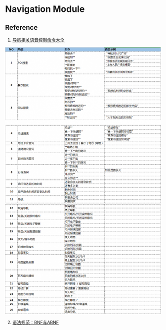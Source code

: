 # Navigation Module

## Reference
 
1. [导航相关语音控制命令大全](http://bbs.ivoka.cn/forum.php?mod=viewthread&tid=1873)

<img src='./Pic/navi-control-cmd.png'>

<img src='./Pic/navi-control-cmd1.png'>

<img src='./Pic/navi-control-cmd2.png'>

<img src='./Pic/navi-control-cmd3.png'>

2. [语法规范：BNF与ABNF](http://blog.csdn.net/basementman/article/details/17788303)